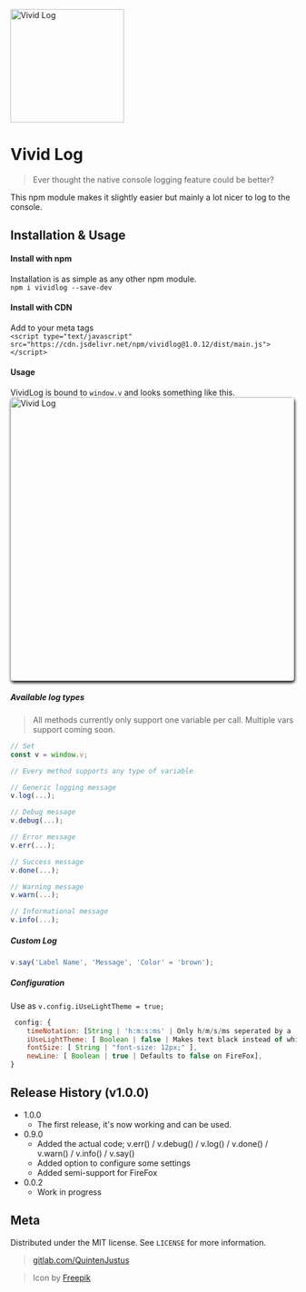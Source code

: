 <img src="https://gitlab.com/uploads/-/system/project/avatar/11976919/logs.png?width=1000"
     alt="Vivid Log" width="200" height="200"/>
# Vivid Log
> Ever thought the native console logging feature could be better?

This npm module makes it slightly easier but mainly a lot nicer to log to the console.

## Installation & Usage
#### Install with npm
Installation is as simple as any other npm module.<br>
`npm i vividlog --save-dev`<br>

#### Install with CDN
Add to your meta tags <br>
`<script type="text/javascript" src="https://cdn.jsdelivr.net/npm/vividlog@1.0.12/dist/main.js"></script>`

#### Usage
VividLog is bound to `window.v` and looks something like this.<br>
<img src="https://gitlab.com/QuintenJustus/vividlog/raw/master/assets/withconsole.png"
     alt="Vivid Log" height="500" style="border-radius:5px; box-shadow: 1px 3px 5px black"/>

##### Available log types
> All methods currently only support one variable per call. Multiple vars support coming soon.
```javascript
// Set 
const v = window.v;

// Every method supports any type of variable

// Generic logging message
v.log(...);

// Debug message
v.debug(...);

// Error message
v.err(...);

// Success message
v.done(...);

// Warning message
v.warn(...);

// Informational message
v.info(...);
```
##### Custom Log
```javascript
v.say('Label Name', 'Message', 'Color' = 'brown');
```
##### Configuration
Use as `v.config.iUseLightTheme = true;`
```javascript
 config: {
    timeNotation: [String | 'h:m:s:ms' | Only h/m/s/ms seperated by a ':'],
    iUseLightTheme: [ Boolean | false | Makes text black instead of white ],
    fontSize: [ String | "font-size: 12px;" ],
    newLine: [ Boolean | true | Defaults to false on FireFox],
}
```

## Release History (v1.0.0)
* 1.0.0
    * The first release, it's now working and can be used.
* 0.9.0
    * Added the actual code; v.err() / v.debug() / v.log() / v.done() / v.warn() / v.info() / v.say()
    * Added option to configure some settings
    * Added semi-support for FireFox
* 0.0.2
    * Work in progress

## Meta

Distributed under the MIT license. See ``LICENSE`` for more information.

> [gitlab.com/QuintenJustus](https://gitlab.com/QuintenJustus)

> Icon by [Freepik](https://www.freepik.com/)
